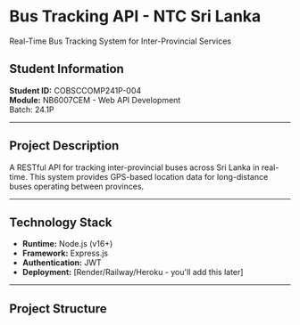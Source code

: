 # Bus Tracking API - NTC Sri Lanka

Real-Time Bus Tracking System for Inter-Provincial Services

## Student Information
**Student ID:** COBSCCOMP241P-004  
**Module:** NB6007CEM - Web API Development  
Batch: 24.1P  

---

## Project Description

A RESTful API for tracking inter-provincial buses across Sri Lanka in real-time. This system provides GPS-based location data for long-distance buses operating between provinces.

---

## Technology Stack

- **Runtime:** Node.js (v16+)
- **Framework:** Express.js
- **Authentication:** JWT
- **Deployment:** [Render/Railway/Heroku - you'll add this later]

---

## Project Structure